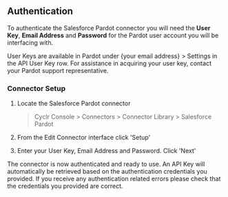 
## Authentication

To authenticate the Salesforce Pardot connector you will need the **User Key**, **Email Address** and **Password** for the Pardot user account you will be interfacing with.

User Keys are available in Pardot under {your email address} > Settings in the API User Key row. For assistance in acquiring your user key, contact your Pardot support representative.

### Connector Setup

1. Locate the Salesforce Pardot connector

   > Cyclr Console > Connectors > Connector Library > Salesforce Pardot

2. From the Edit Connector interface click 'Setup'

3. Enter your User Key, Email Address and Password. Click 'Next'

The connector is now authenticated and ready to use. An API Key will automatically be retrieved based on the authentication credentials you provided. If you receive any authentication related errors please check that the credentials you provided are correct.
